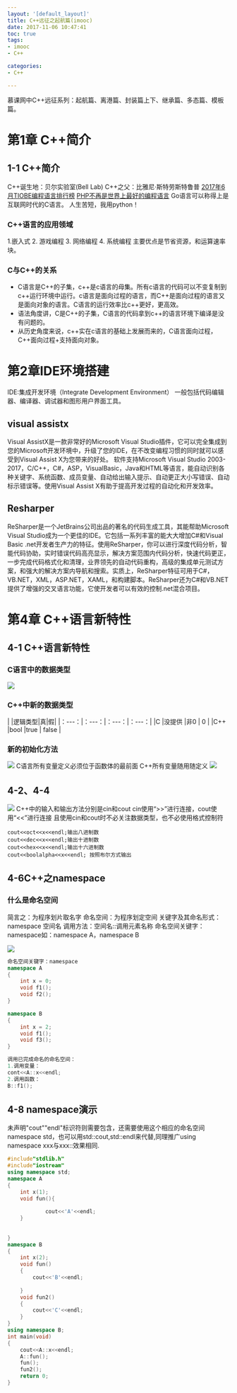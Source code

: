 ```yaml
---
layout: '[default_layout]'   
title: C++远征之起航篇(imooc)           
date: 2017-11-06 10:47:41  
toc: true                  
tags:                        
- imooc
- C++

categories:                  
- C++

---
```

慕课网中C++远征系列：起航篇、离港篇、封装篇上下、继承篇、多态篇、模板篇。
# 第1章 C++简介
## 1-1 C++简介
C++诞生地：贝尔实验室(Bell Lab)
C++之父：比雅尼·斯特劳斯特鲁普
[2017年6月TIOBE编程语言排行榜](http://baijiahao.baidu.com/s?id=1569528453242309&wfr=spider&for=pc)
[PHP不再是世界上最好的编程语言](http://baijiahao.baidu.com/s?id=1575786655028335&wfr=spider&for=pc)
Go语言可以称得上是互联网时代的C语言。
人生苦短，我用python！
<!--more-->
### C++语言的应用领域
1.嵌入式     2. 游戏编程     3. 网络编程       4. 系统编程
主要优点是节省资源，和运算速率块。

### C与C++的关系
- C语言是C++的子集，c++是c语言的母集。所有c语言的代码可以不变复制到c++运行环境中运行。c语言是面向过程的语言，而C++是面向过程的语言又是面向对象的语言。C语言的运行效率比c++更好，更高效。
- 语法角度讲，C是C++的子集，C语言的代码拿到c++的语言环境下编译是没有问题的。
- 从历史角度来说，c++实在c语言的基础上发展而来的，C语言面向过程，C++面向过程+支持面向对象。

# 第2章IDE环境搭建
IDE:集成开发环境（Integrate Development Environment）
一般包括代码编辑器、编译器、调试器和图形用户界面工具。

## visual assistx 
Visual AssistX是一款非常好的Microsoft Visual Studio插件，它可以完全集成到您的Microsoft开发环境中，升级了您的IDE，在不改变编程习惯的同时就可以感受到Visual Assist X为您带来的好处。
软件支持Microsoft Visual Studio 2003-2017，C/C++，C#，ASP，VisualBasic，Java和HTML等语言，能自动识别各种关键字、系统函数、成员变量、自动给出输入提示、自动更正大小写错误、自动标示错误等。使用Visual Assist X有助于提高开发过程的自动化和开发效率。

## Resharper 
 ReSharper是一个JetBrains公司出品的著名的代码生成工具，其能帮助Microsoft Visual Studio成为一个更佳的IDE。它包括一系列丰富的能大大增加C#和Visual Basic .net开发者生产力的特征。使用ReSharper，你可以进行深度代码分析，智能代码协助，实时错误代码高亮显示，解决方案范围内代码分析，快速代码更正，一步完成代码格式化和清理，业界领先的自动代码重构，高级的集成单元测试方案，和强大的解决方案内导航和搜索。实质上，ReSharper特征可用于C#，VB.NET，XML，ASP.NET，XAML，和构建脚本。ReSharper还为C#和VB.NET提供了增强的交叉语言功能，它使开发者可以有效的控制.net混合项目。

# 第4章 C++语言新特性
## 4-1 C++语言新特性
### C语言中的数据类型
![](https://img.mukewang.com/5a1851020001330b12800720.jpg)

### C++中新的数据类型
|   |逻辑类型|真|假|
|：---：|：---：|：---：|：---：|
|C           |没提供 |非0      |       0    | 
|C++       |bool     |true     |   false |

### 新的初始化方法
![](https://img4.mukewang.com/5a0825360001607e12800720.jpg)
C语言所有变量定义必须位于函数体的最前面
C++所有变量随用随定义
![](https://img2.mukewang.com/59b7953c000172b512800720.jpg)

## 4-2、4-4
![](https://img2.mukewang.com/59cb8bbd000157e312800720.jpg)
C++中的输入和输出方法分别是cin和cout
cin使用“>>”进行连接，cout使用“<<”进行连接
且使用cin和cout时不必关注数据类型，也不必使用格式控制符

    cout<<oct<<x<<endl;输出八进制数
    cout<<dec<<x<<endl;输出十进制数
    cout<<hex<<x<<endl;输出十六进制数
    cout<<boolalpha<<x<<endl; 按照布尔方式输出

## 4-6C++之namespace
### 什么是命名空间
简言之：为程序划片取名字
命名空间：为程序划定空间
关键字及其命名形式：namespace  空间名
调用方法：空间名::调用元素名称
命名空间关键字：namespace如：namespace A，namespace B

![](https://img1.mukewang.com/5a047ea70001ac6c12800720.jpg)

```C++
命名空间关键字：namespace
namespace A
{
    int x = 0;
    void f1();
    void f2();
}

namespace B
{
    int x = 2;
    void f1();
    void f3();
}

调用已完成命名的命名空间：
1.调用变量：
cont<<A::x<<endl;
2.调用函数：
B::f1();
```

## 4-8 namespace演示
未声明"cout""endl"标识符则需要包含<iostream>，还需要使用这个相应的命名空间namespace std，也可以用std::cout,std::endl来代替,同理推广using namespace xxx与xxx::效果相同.
```C++
#include"stdlib.h"
#include"iostream"
using namespace std;
namespace A
{
    int x(1);
    void fun(){
        
            cout<<'A'<<endl;
    }
    
    
}
namespace B
{
    int x(2);
    void fun()
    {
        cout<<'B'<<endl;
        
    }
    void fun2()
    {
        cout<<'C'<<endl;
    }
}
using namespace B;
int main(void)
{
    cout<<A::x<<endl;
    A::fun();
    fun();
    fun2();
    return 0;
}
```





